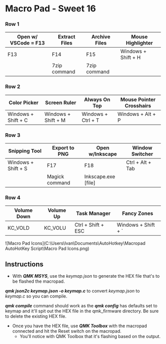 # Macro Pad - Sweet 16

### Row 1

| Open w/ VSCode = F13 | Extract Files | Archive Files | Mouse Highlighter   |
| -------------------- | ------------- | ------------- | ------------------- |
| F13                  | F14           | F15           | Windows + Shift + H |
|                      | 7zip command  | 7zip command  |                     |

### Row 2

| Color Picker        | Screen Ruler        | Always On Top      | Mouse Pointer Crosshairs |
| ------------------- | ------------------- | ------------------ | ------------------------ |
| Windows + Shift + C | Windows + Shift + M | Windows + Ctrl + T | Windows + Alt + P        |

### Row 3

| Snipping Tool       | Export to PNG  | Open w/Inkscape     | Window Switcher  |
| ------------------- | -------------- | ------------------- | ---------------- |
| Windows + Shift + S | F17            | F18                 | Ctrl + Alt + Tab |
|                     | Magick command | Inkscape.exe [file] |                  |

### Row 4

| Volume Down | Volume Up | Task Manager       | Fancy Zones         |
| ----------- | --------- | ------------------ | ------------------- |
| KC_VOLD     | KC_VOLU   | Ctrl + Shift + ESC | Windows + Shift + ` |

![Macro Pad Icons](C:\Users\Ivan\Documents\AutoHotkey\Macropad AutoHotKey Script\Macro Pad Icons.png)

## Instructions

- With ***QMK MSYS***, use the *keymap.json* to generate the HEX file that's to be flashed the macropad. 

***qmk json2c keymap.json -o keymap.c*** to convert *keymap.json* to *keymap.c* so you can compile.

***qmk compile*** command should work as the ***qmk config*** has defaults set to keymap and it'll spit out the HEX file in the qmk_firmware directory. Be sure to delete the existing HEX file.

- Once you have the HEX file, use ***QMK Toolbox*** with the macropad connected and hit the Reset switch on the macropad.
  - You'll notice with QMK Toolbox that it's flashing based on the output.
